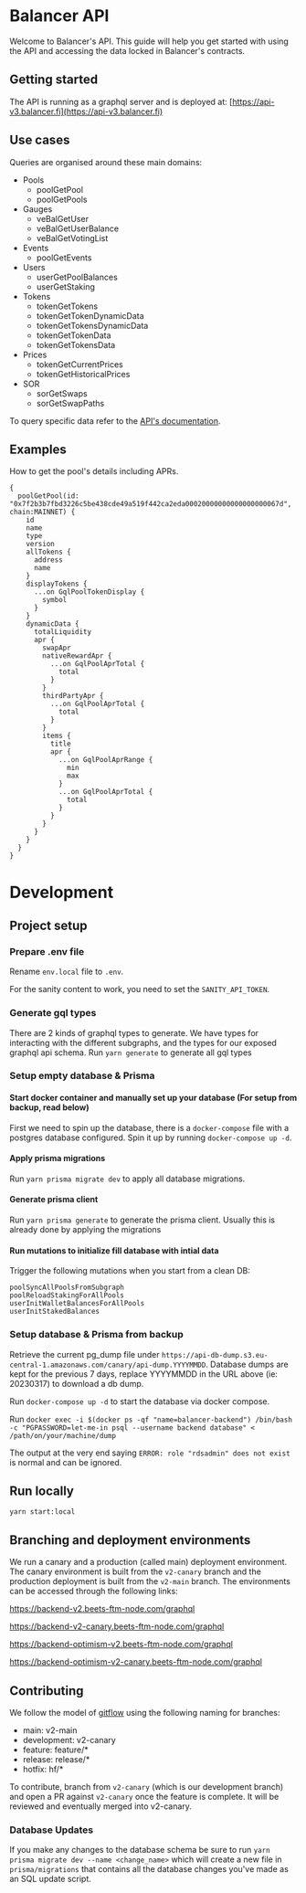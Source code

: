 # Balancer API

Welcome to Balancer's API. This guide will help you get started with using the API and accessing the data locked in Balancer's contracts.

## Getting started

The API is running as a graphql server and is deployed at: [https://api-v3.balancer.fi](https://api-v3.balancer.fi)

## Use cases

Queries are organised around these main domains:

-   Pools
    -   poolGetPool
    -   poolGetPools
-   Gauges
    -   veBalGetUser
    -   veBalGetUserBalance
    -   veBalGetVotingList
-   Events
    -   poolGetEvents
-   Users
    -   userGetPoolBalances
    -   userGetStaking
-   Tokens
    -   tokenGetTokens
    -   tokenGetTokenDynamicData
    -   tokenGetTokensDynamicData
    -   tokenGetTokenData
    -   tokenGetTokensData
-   Prices
    -   tokenGetCurrentPrices
    -   tokenGetHistoricalPrices
-   SOR
    -   sorGetSwaps
    -   sorGetSwapPaths

To query specific data refer to the [API's documentation](https://api-v3.balancer.fi/).

## Examples

How to get the pool's details including APRs.

```
{
  poolGetPool(id: "0x7f2b3b7fbd3226c5be438cde49a519f442ca2eda00020000000000000000067d", chain:MAINNET) {
    id
    name
    type
    version
    allTokens {
      address
      name
    }
    displayTokens {
      ...on GqlPoolTokenDisplay {
        symbol
      }
    }
    dynamicData {
      totalLiquidity
      apr {
        swapApr
        nativeRewardApr {
          ...on GqlPoolAprTotal {
            total
          }
        }
        thirdPartyApr {
          ...on GqlPoolAprTotal {
            total
          }
        }
        items {
          title
          apr {
            ...on GqlPoolAprRange {
              min
              max
            }
            ...on GqlPoolAprTotal {
              total
            }
          }
        }
      }
    }
  }
}
```

# Development

## Project setup

### Prepare .env file

Rename `env.local` file to `.env`.

For the sanity content to work, you need to set
the `SANITY_API_TOKEN`.

### Generate gql types

There are 2 kinds of graphql types to generate. We have types for interacting with the different subgraphs, and the types
for our exposed graphql api schema.
Run `yarn generate` to generate all gql types

### Setup empty database & Prisma

#### Start docker container and manually set up your database (For setup from backup, read below)

First we need to spin up the database, there is a `docker-compose` file with a postgres
database configured. Spin it up by running `docker-compose up -d`.

#### Apply prisma migrations

Run `yarn prisma migrate dev` to apply all database migrations.

#### Generate prisma client

Run `yarn prisma generate` to generate the prisma client. Usually this is already
done by applying the migrations

#### Run mutations to initialize fill database with intial data

Trigger the following mutations when you start from a clean DB:

```
poolSyncAllPoolsFromSubgraph
poolReloadStakingForAllPools
userInitWalletBalancesForAllPools
userInitStakedBalances
```

### Setup database & Prisma from backup

Retrieve the current pg_dump file under `https://api-db-dump.s3.eu-central-1.amazonaws.com/canary/api-dump.YYYYMMDD`.
Database dumps are kept for the previous 7 days, replace YYYYMMDD in the URL above (ie: 20230317) to download a db dump.

Run `docker-compose up -d` to start the database via docker compose.

Run `docker exec -i $(docker ps -qf "name=balancer-backend") /bin/bash -c "PGPASSWORD=let-me-in psql --username backend database" < /path/on/your/machine/dump`

The output at the very end saying `ERROR: role "rdsadmin" does not exist` is normal and can be ignored.

## Run locally

`yarn start:local`

## Branching and deployment environments

We run a canary and a production (called main) deployment environment.
The canary environment is built from the `v2-canary` branch and the production deployment
is built from the `v2-main` branch. The environments can be accessed through the following links:

https://backend-v2.beets-ftm-node.com/graphql

https://backend-v2-canary.beets-ftm-node.com/graphql

https://backend-optimism-v2.beets-ftm-node.com/graphql

https://backend-optimism-v2-canary.beets-ftm-node.com/graphql

## Contributing

We follow the model of [gitflow](https://www.atlassian.com/git/tutorials/comparing-workflows/gitflow-workflow) using the following naming for branches:

-   main: v2-main
-   development: v2-canary
-   feature: feature/\*
-   release: release/\*
-   hotfix: hf/\*

To contribute, branch from `v2-canary` (which is our development branch) and open a PR against `v2-canary` once the feature is complete. It will be reviewed and eventually merged into v2-canary.

### Database Updates

If you make any changes to the database schema be sure to run `yarn prisma migrate dev --name <change_name>` which will create a new file in `prisma/migrations` that contains all the database changes you've made as an SQL update script.
